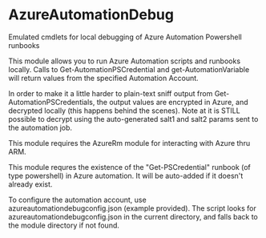 # AzureAutomationDebug
Emulated cmdlets for local debugging of Azure Automation Powershell runbooks

This module allows you to run Azure Automation scripts and runbooks locally. Calls to Get-AutomationPSCredential and get-AutomationVariable will return values from the specified Automation Account.

In order to make it a little harder to plain-text sniff output from Get-AutomationPSCredentials, the output values are encrypted in Azure, and decrypted locally (this happens behind the scenes).
Note at it is STILL possible to decrypt using the auto-generated salt1 and salt2 params sent to the automation job.

This module requires the AzureRm module for interacting with Azure thru ARM.

This module requres the existence of the "Get-PSCredential" runbook (of type powershell) in Azure automation. It will be auto-added if it doesn't already exist.

To configure the automation account, use azureautomationdebugconfig.json (example provided). The script looks for azureautomationdebugconfig.json in the current directory, and falls back to the module directory if not found.




